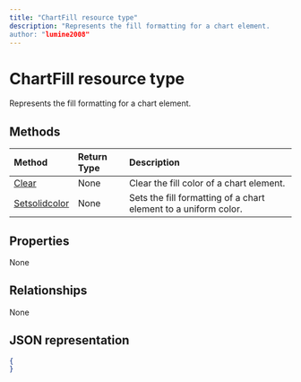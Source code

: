 ```yaml
---
title: "ChartFill resource type"
description: "Represents the fill formatting for a chart element.
author: "lumine2008"
---
```


# ChartFill resource type

Represents the fill formatting for a chart element.


## Methods

| Method		   | Return Type	|Description|
|:---------------|:--------|:----------|
|[Clear](../api/chartfill-clear.md)|None|Clear the fill color of a chart element.|
|[Setsolidcolor](../api/chartfill-setsolidcolor.md)|None|Sets the fill formatting of a chart element to a uniform color.|

## Properties
None

## Relationships
None


## JSON representation

<!--{
  "blockType": "resource",
  "optionalProperties": [],
  "baseType": "microsoft.graph.entity",
  "@odata.type": "microsoft.graph.workbookChartFill"
}-->

```json
{
}
```


<!-- uuid: 8fcb5dbc-d5aa-4681-8e31-b001d5168d79
2015-10-25 14:57:30 UTC -->
<!-- {
  "type": "#page.annotation",
  "description": "ChartFill resource",
  "keywords": "",
  "section": "documentation",
  "tocPath": ""
}-->